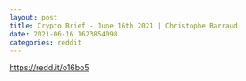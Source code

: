 ```yaml
--- 
layout: post 
title: Crypto Brief - June 16th 2021 | Christophe Barraud 
date: 2021-06-16 1623854098 
categories: reddit 
--- 
```

https://redd.it/o16bo5